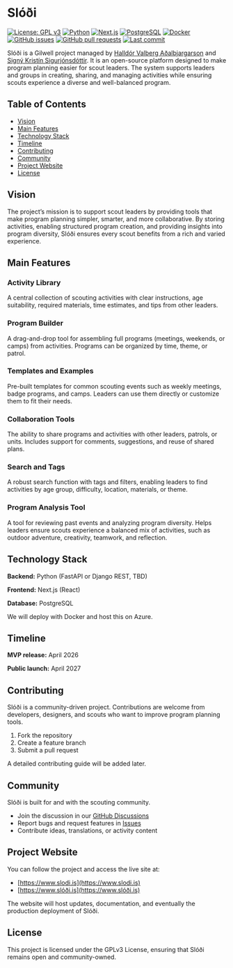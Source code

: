 # Slóði

[![License: GPL v3](https://img.shields.io/badge/License-GPLv3-blue.svg)](LICENSE)
[![Python](https://img.shields.io/badge/python-3.12+-brightgreen.svg)](https://www.python.org/)
[![Next.js](https://img.shields.io/badge/Next.js-15-black.svg)](https://nextjs.org/)
[![PostgreSQL](https://img.shields.io/badge/PostgreSQL-16-blue.svg)](https://www.postgresql.org/)
[![Docker](https://img.shields.io/badge/Docker-Ready-blue.svg)](https://www.docker.com/)
[![GitHub issues](https://img.shields.io/github/issues/halldorvalberg/slodi)](https://github.com/halldorvalberg/slodi/issues)
[![GitHub pull requests](https://img.shields.io/github/issues-pr/halldorvalberg/slodi)](https://github.com/halldorvalberg/slodi/pulls)
[![Last commit](https://img.shields.io/github/last-commit/halldorvalberg/slodi)](https://github.com/halldorvalberg/slodi/commits/main)

Slóði is a Gilwell project managed by [Halldór Valberg Aðalbjargarson](https://github.com/halldorvalberg) and [Signý Kristín Sigurjónsdóttir](https://github.com/signyk). It is an open-source platform designed to make program planning easier for scout leaders. The system supports leaders and groups in creating, sharing, and managing activities while ensuring scouts experience a diverse and well-balanced program.

## Table of Contents

- [Vision](#vision)
- [Main Features](#main-features)
- [Technology Stack](#technology-stack)
- [Timeline](#timeline)
- [Contributing](#contributing)
- [Community](#community)
- [Project Website](#project-website)
- [License](#license)

## Vision

The project’s mission is to support scout leaders by providing tools that make program planning simpler, smarter, and more collaborative. By storing activities, enabling structured program creation, and providing insights into program diversity, Slóði ensures every scout benefits from a rich and varied experience.

## Main Features

### Activity Library

A central collection of scouting activities with clear instructions, age suitability, required materials, time estimates, and tips from other leaders.

### Program Builder

A drag-and-drop tool for assembling full programs (meetings, weekends, or camps) from activities. Programs can be organized by time, theme, or patrol.

### Templates and Examples

Pre-built templates for common scouting events such as weekly meetings, badge programs, and camps. Leaders can use them directly or customize them to fit their needs.

### Collaboration Tools

The ability to share programs and activities with other leaders, patrols, or units. Includes support for comments, suggestions, and reuse of shared plans.

### Search and Tags

A robust search function with tags and filters, enabling leaders to find activities by age group, difficulty, location, materials, or theme.

### Program Analysis Tool

A tool for reviewing past events and analyzing program diversity. Helps leaders ensure scouts experience a balanced mix of activities, such as outdoor adventure, creativity, teamwork, and reflection.

## Technology Stack

**Backend:** Python (FastAPI or Django REST, TBD)

**Frontend:** Next.js (React)

**Database:** PostgreSQL

We will deploy with Docker and host this on Azure.

## Timeline

**MVP release:** April 2026

**Public launch:** April 2027

## Contributing

Slóði is a community-driven project. Contributions are welcome from developers, designers, and scouts who want to improve program planning tools.

1. Fork the repository
2. Create a feature branch
3. Submit a pull request

A detailed contributing guide will be added later.

## Community

Slóði is built for and with the scouting community.

- Join the discussion in our [GitHub Discussions](https://github.com/halldorvalberg/slodi/discussions)
- Report bugs and request features in [Issues](https://github.com/halldorvalberg/slodi/issues)
- Contribute ideas, translations, or activity content

## Project Website

You can follow the project and access the live site at:

- [https://www.slodi.is](https://www.slodi.is)
- [https://www.slóði.is](https://www.slóði.is)

The website will host updates, documentation, and eventually the production deployment of Slóði.

## License

This project is licensed under the GPLv3 License, ensuring that Slóði remains open and community-owned.

